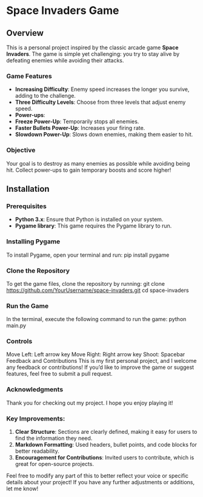# Space Invaders Game

## Overview
This is a personal project inspired by the classic arcade game **Space Invaders**. The game is simple yet challenging: you try to stay alive by defeating enemies while avoiding their attacks.

### Game Features
- **Increasing Difficulty**: Enemy speed increases the longer you survive, adding to the challenge.
- **Three Difficulty Levels**: Choose from three levels that adjust enemy speed.
- **Power-ups**:
- **Freeze Power-Up**: Temporarily stops all enemies.
- **Faster Bullets Power-Up**: Increases your firing rate.
- **Slowdown Power-Up**: Slows down enemies, making them easier to hit.

### Objective
Your goal is to destroy as many enemies as possible while avoiding being hit. Collect power-ups to gain temporary boosts and score higher!

## Installation

### Prerequisites
- **Python 3.x**: Ensure that Python is installed on your system.
- **Pygame library**: This game requires the Pygame library to run.

### Installing Pygame
To install Pygame, open your terminal and run: pip install pygame

### Clone the Repository
To get the game files, clone the repository by running:
git clone https://github.com/YourUsername/space-invaders.git
cd space-invaders

### Run the Game
In the terminal, execute the following command to run the game: python main.py


### Controls
Move Left: Left arrow key
Move Right: Right arrow key
Shoot: Spacebar
Feedback and Contributions
This is my first personal project, and I welcome any feedback or contributions! If you’d like to improve the game or suggest features, feel free to submit a pull request.

### Acknowledgments
Thank you for checking out my project. I hope you enjoy playing it!


### Key Improvements:
1. **Clear Structure**: Sections are clearly defined, making it easy for users to find the information they need.
2. **Markdown Formatting**: Used headers, bullet points, and code blocks for better readability.
3. **Encouragement for Contributions**: Invited users to contribute, which is great for open-source projects.

Feel free to modify any part of this to better reflect your voice or specific details about your project! If you have any further adjustments or additions, let me know!


